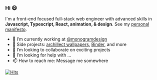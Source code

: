 ### Hi 😄

I'm a front-end focused full-stack web engineer with advanced skills in **Javascript, Typescript, React, animation, & design**. See my [personal manifesto](https://github.com/JulienMartel/JulienMartel/blob/main/personal-manifesto.md).

- 🌱 I’m currently working at [@monogramdesign](https://github.com/monogramdesign)
- 🔭 Side projects: [archillect wallpapers](https://aw.jubag.dev), [Binder](https://binder.jubag.dev), and more
- 👯 I’m looking to collaborate on exciting projects
- 🤔 I’m looking for help with ...
- 📫 How to reach me: Message me somewhere

[![Hits](https://hits.seeyoufarm.com/api/count/incr/badge.svg?url=https%3A%2F%2Fgithub.com%2FJulienMartel&count_bg=%23000000&title_bg=%23000000&icon=&icon_color=%23E7E7E7&title=hits&edge_flat=false)](https://hits.seeyoufarm.com)
